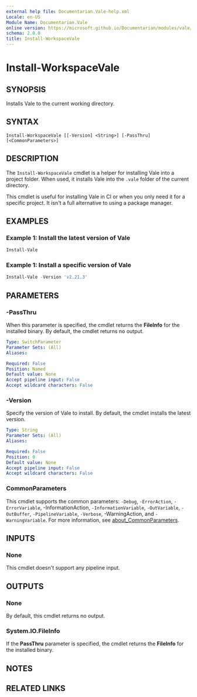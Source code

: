 ```yaml
---
external help file: Documentarian.Vale-help.xml
Locale: en-US
Module Name: Documentarian.Vale
online version: https://microsoft.github.io/Documentarian/modules/vale/reference/cmdlets/install-workspacevale
schema: 2.0.0
title: Install-WorkspaceVale
---
```


# Install-WorkspaceVale

## SYNOPSIS
Installs Vale to the current working directory.

## SYNTAX

```
Install-WorkspaceVale [[-Version] <String>] [-PassThru] [<CommonParameters>]
```

## DESCRIPTION

The `Install-WorkspaceVale` cmdlet is a helper for installing Vale into a project folder. When used,
it installs Vale into the `.vale` folder of the current directory.

This cmdlet is useful for installing Vale in CI or when you only need it for a specific project. It
isn't a full alternative to using a package manager.

## EXAMPLES

### Example 1: Install the latest version of Vale

```powershell
Install-Vale
```

### Example 1: Install a specific version of Vale

```powershell
Install-Vale -Version 'v2.21.3'
```

## PARAMETERS

### -PassThru

When this parameter is specified, the cmdlet returns the **FileInfo** for the installed binary. By
default, the cmdlet returns no output.

```yaml
Type: SwitchParameter
Parameter Sets: (All)
Aliases:

Required: False
Position: Named
Default value: None
Accept pipeline input: False
Accept wildcard characters: False
```

### -Version

Specify the version of Vale to install. By default, the cmdlet installs the latest version.

```yaml
Type: String
Parameter Sets: (All)
Aliases:

Required: False
Position: 0
Default value: None
Accept pipeline input: False
Accept wildcard characters: False
```

### CommonParameters

This cmdlet supports the common parameters: `-Debug`, `-ErrorAction`, `-ErrorVariable`,
-InformationAction, `-InformationVariable`, `-OutVariable`, `-OutBuffer`, `-PipelineVariable`,
`-Verbose`, -WarningAction, and `-WarningVariable`. For more information, see
[about_CommonParameters](http://go.microsoft.com/fwlink/?LinkID=113216).

## INPUTS

### None

This cmdlet doesn't support any pipeline input.

## OUTPUTS

### None

By default, this cmdlet returns no output.

### System.IO.FileInfo

If the **PassThru** parameter is specified, the cmdlet returns the **FileInfo** for the installed
binary.

## NOTES

## RELATED LINKS
